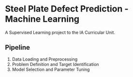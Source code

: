 # Steel Plate Defect Prediction - Machine Learning 

A Supervised Learning project to the IA Curricular Unit.

## Pipeline

1. Data Loading and Preprocessing
2. Problem Definition and Target Identification
3. Model Selection and Parameter Tuning
